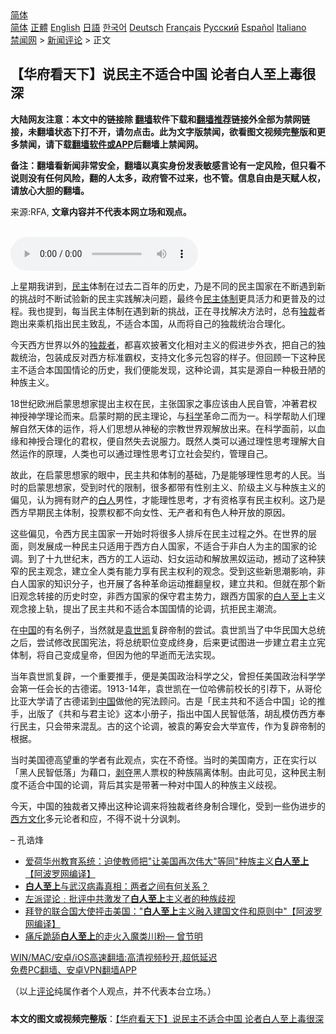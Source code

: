  <!-- 面包屑导航 --> <div class="breadcrumb"><!-- GTranslate: https://gtranslate.io/ -->  <div class="switcher notranslate">  <div class="selected">  <a href="#" onclick="return false;"> 简体</a>  </div>  <div class="option">  <a href="https://www.bannedbook.org" onclick="doGTranslate('zh-CN|zh-CN');jQuery('div.switcher div.selected a').html(jQuery(this).html());return false;" title="简体中文" class="nturl selected"> 简体</a>  <a href="https://www.bannedbook.org/zh-tw/" onclick="doGTranslate('zh-CN|zh-TW');jQuery('div.switcher div.selected a').html(jQuery(this).html());return false;" title="繁體中文" class="nturl"> 正體</a>  <a href="https://www.bannedbook.org/en/" onclick="doGTranslate('zh-CN|en');jQuery('div.switcher div.selected a').html(jQuery(this).html());return false;" title="English" class="nturl"> English</a>  <a href="https://www.bannedbook.org/ja/" onclick="doGTranslate('zh-CN|ja');jQuery('div.switcher div.selected a').html(jQuery(this).html());return false;" title="日本語" class="nturl"> 日語</a>  <a href="https://www.bannedbook.org/ko/" onclick="doGTranslate('zh-CN|ko');jQuery('div.switcher div.selected a').html(jQuery(this).html());return false;" title="한국어" class="nturl"> 한국어</a>  <a href="https://www.bannedbook.org/de/" onclick="doGTranslate('zh-CN|de');jQuery('div.switcher div.selected a').html(jQuery(this).html());return false;" title="Deutsch" class="nturl"> Deutsch</a>  <a href="https://www.bannedbook.org/fr/" onclick="doGTranslate('zh-CN|fr');jQuery('div.switcher div.selected a').html(jQuery(this).html());return false;" title="Français" class="nturl"> Français</a>  <a href="https://www.bannedbook.org/ru/" onclick="doGTranslate('zh-CN|ru');jQuery('div.switcher div.selected a').html(jQuery(this).html());return false;" title="Русский" class="nturl"> Русский</a>  <a href="https://www.bannedbook.org/es/" onclick="doGTranslate('zh-CN|es');jQuery('div.switcher div.selected a').html(jQuery(this).html());return false;" title="Español" class="nturl"> Español</a>  <a href="https://www.bannedbook.org/it/" onclick="doGTranslate('zh-CN|it');jQuery('div.switcher div.selected a').html(jQuery(this).html());return false;" title="Italiano" class="nturl"> Italiano</a>  </div>  </div>      <div class='breadcrumb-sub'><!-- Breadcrumb NavXT 6.3.0 --> <a href="https://www.bannedbook.org/" class="home">禁闻网</a> &gt; <a href="https://www.bannedbook.org/bnews/comments/" class="category">新闻评论</a> &gt; 正文</div></div><h2>【华府看天下】说民主不适合中国 论者白人至上毒很深</h2> <p class="notice"><b>大陆网友注意：本文中的链接除 <a href="https://github.com/bannedbook/fanqiang" >翻墙</a>软件下载和<a href="https://github.com/killgcd/justmysocks/blob/master/README.md">翻墙推荐</a>链接外全部为禁网链接，未翻墙状态下打不开，请勿点击。此为文字版禁闻，欲看图文视频完整版和更多禁闻，请下载<a href="https://github.com/bannedbook/fanqiang">翻墙软件或APP</a>后翻墙上禁闻网。</p><p>备注：翻墙看新闻非常安全，翻墙以真实身份发表敏感言论有一定风险，但只看不说则没有任何风险，翻的人太多，政府管不过来，也不管。信息自由是天赋人权，请放心大胆的翻墙。</b></p>  <div class="entry"> <p>来源:RFA, <strong>文章内容并不代表本网立场和观点。</strong></p> <p><br /> <audio controls="controls" preload="metadata" src="https://www.rfa.org/cantonese/commentaries/dcwatcher/dcwatcher-07212021091756.html/@@stream" type="audio/mpeg"><br /> </audio></p> <p>上星期我讲到，<a href="https://www.bannedbook.org/bnews/tag/%e6%b0%91%e4%b8%bb/" class="st_tag internal_tag" rel="tag" title="标签 民主 下的日志">民主</a>体制在过去二百年的历史，乃是不同的民主国家在不断遇到新的挑战时不断试验新的民主实践解决问题，最终令<a href="https://www.bannedbook.org/bnews/tag/%E6%B0%91%E4%B8%BB%E4%BD%93%E5%88%B6/" class="st_tag internal_tag" rel="tag" title="标签 民主体制 下的日志">民主体制</a>更具活力和更普及的过程。我也提到，每当民主体制在遇到新的挑战，正在寻找解决方法时，总有<a href="https://www.bannedbook.org/bnews/tag/%E7%8B%AC%E8%A3%81/" class="st_tag internal_tag" rel="tag" title="标签 独裁 下的日志">独裁</a>者跑出来乘机指出民主致乱，不适合本国，从而将自己的独裁统治合理化。</p>  <p>今天西方世界以外的<a href="https://www.bannedbook.org/bnews/tag/%e7%8b%ac%e8%a3%81%e8%80%85/" class="st_tag internal_tag" rel="tag" title="标签 独裁者 下的日志">独裁者</a>，都喜欢披著文化相对主义的假进步外衣，把自己的独裁统治，包装成反对西方标准霸权，支持文化多元包容的样子。但回顾一下这种民主不适合本国国情论的历史，我们便能发现，这种论调，其实是源自一种极丑陋的种族主义。</p> <p>18世纪欧洲启蒙思想家提出主权在民，主张国家之事应该由人民自管，冲著君权神授神学理论而来。启蒙时期的民主理论，与<span class='wp_keywordlink'><a href="https://www.bannedbook.org/forum11/topic309.html" title="禁片：“科学”的棍子" target="_blank">科学</a></span>革命二而为一。科学帮助人们理解自然天体的运作，将人们思想从神秘的宗教世界观解放出来。在科学面前，以血缘和神授合理化的君权，便自然失去说服力。既然人类可以通过理性思考理解大自然运作的原理，人类也可以通过理性思考订立社会契约，管理自己。</p> <p>故此，在启蒙思想家的眼中，民主共和体制的基础，乃是能够理性思考的人民。当时的启蒙思想家，受到时代的限制，很多都带有性别主义、阶级主义与种族主义的偏见，认为拥有财产的<a href="https://www.bannedbook.org/bnews/tag/%E7%99%BD%E4%BA%BA/" class="st_tag internal_tag" rel="tag" title="标签 白人 下的日志">白人</a>男性，才能理性思考，才有资格享有民主权利。这乃是西方早期民主体制，投票权都不向女性、无产者和有色人种开放的原因。</p>  <p>这些偏见，令西方民主国家一开始时将很多人排斥在民主过程之外。在世界的层面，则发展成一种民主只适用于西方白人国家，不适合于非白人为主的国家的论调。到了十九世纪末，西方的工人运动、妇女运动和解放黑奴运动，撼动了这种狭窄的民主观念，建立全人类有能力享有民主权利的观念。受到这些新思潮影响，非白人国家的知识分子，也开展了各种革命运动推翻皇权，建立共和。但就在那个新旧观念转接的历史时空，非西方国家的保守君主势力，跟西方国家的<a href="https://www.bannedbook.org/bnews/tag/%E7%99%BD%E4%BA%BA%E8%87%B3%E4%B8%8A/" class="st_tag internal_tag" rel="tag" title="标签 白人至上 下的日志">白人至上</a>主义观念接上轨，提出了民主共和不适合本国国情的论调，抗拒民主潮流。</p> <p>在<span class='wp_keywordlink_affiliate'><a href="https://www.bannedbook.org/" title="中国" target="_blank">中国</a></span>的有名例子，当然就是<a href="https://www.bannedbook.org/bnews/tag/%e8%a2%81%e4%b8%96%e5%87%af/" class="st_tag internal_tag" rel="tag" title="标签 袁世凯 下的日志">袁世凯</a>复辟帝制的尝试。袁世凯当了中华民国大总统之后，尝试修改民国宪法，将总统职位变成终身，后来更试图进一步建立君主立宪体制，将自己变成皇帝，但因为他的早逝而无法实现。</p> <p>当年袁世凯复辟，一个重要推手，便是美国政治科学之父，曾担任美国政治科学学会第一任会长的古德诺。1913-14年，袁世凯在一位哈佛前校长的引荐下，从哥伦比亚大学请了古德诺到<a href="https://www.bannedbook.org/bnews/tag/%E4%B8%AD%E5%9B%BD/" class="st_tag internal_tag" rel="tag" title="标签 中国 下的日志">中国</a>做他的宪法顾问。古是「民主共和不适合中国」论的推手，出版了《共和与君主论》这本小册子，指出中国人民智低落，胡乱模仿西方奉行民主，只会带来混乱。古的这个论调，被袁的筹安会大举宣传，作为复辟帝制的根据。</p>  <p>当时美国德高望重的学者有此观点，实在不奇怪。当时的美国南方，正在实行以「黑人民智低落」为藉口，<span class='wp_keywordlink'><a href="https://www.bannedbook.org/forum2/topic21.html" title="《剥夺》 黄建民 著" target="_blank">剥夺</a></span>黑人票权的种族隔离体制。由此可见，这种民主制度不适合中国的论调，背后其实是带著一种对中国人的种族主义歧视。</p> <p>今天，中国的独裁者又捧出这种论调来将独裁者终身制合理化，受到一些伪进步的<span class='wp_keywordlink'><a href="https://www.bannedbook.org/forum3/topic47.html" title="西方传统文化汇编" target="_blank">西方文化</a></span>多元论者和应，不得不说十分讽刺。</p> <p>&#8211; 孔诰烽</p>  <ul class='op-related-articles' title='相关阅读'> <li><a href='https://www.bannedbook.org/bnews/cnnews/20210623/1572775.html' target='_blank'>爱荷华州教育系统：迫使教师把"让美国再次伟大"等同"种族主义<b>白人至上</b>【阿波罗网编译】</a></li> <li><a href='https://www.bannedbook.org/bnews/bannedvideo/20210608/1561932.html' target='_blank'><b>白人至上</b>与武汉病毒真相：两者之间有何关系？</a></li> <li><a href='https://www.bannedbook.org/bnews/bannedvideo/20210422/1531192.html' target='_blank'>左派谬论﹕批评中共激发了<b>白人至上</b>主义者的种族歧视</a></li> <li><a href='https://www.bannedbook.org/bnews/cnnews/20210415/1526829.html' target='_blank'>拜登的联合国大使抨击美国："<b>白人至上</b>主义融入建国文件和原则中"【阿波罗网编译】</a></li> <li><a href='https://www.bannedbook.org/bnews/worldnews/usa/20210330/1515184.html' target='_blank'>痛斥跪舔<b>白人至上</b>的走火入魔类川粉— 曾节明</a></li> </ul> <p class="texttj"> <a href="https://github.com/bannedbook/fanqiang/wiki/V2ray%E6%9C%BA%E5%9C%BA" target="_blank">WIN/MAC/安卓/iOS高速翻墙:高清视频秒开,超低延迟</a><br/> <a href="https://github.com/bannedbook/fanqiang/wiki/%E7%A6%81%E9%97%BB%E7%BD%91%E5%AE%89%E5%8D%93%E7%BF%BB%E5%A2%99%E6%96%B0%E9%97%BBAPP" target="_blank">免费PC翻墙、安卓VPN翻墙APP</a></p><p>（以上<span class='wp_keywordlink_affiliate'><a href="https://www.bannedbook.org/bnews/comments/" title="新闻评论" target="_blank">评论</a></span>纯属作者个人观点，并不代表本台立场。）</p><a name='sharetosocial'></a>  <div style="margin-bottom:5px;padding-bottom:5px;clear:both"> <div id="archive-pix-1" class="banner-ads"> <!-- AuctionX Display platform tag START --> <div id="26318x728x90x621x_ADSLOT2" clicktrack="%%CLICK_URL_ESC%%"></div> <!-- AuctionX Display platform tag END --> </div> <div id="archive-pix-2" class="banner-ads"> <!-- AuctionX Display platform tag START --> <div id="26315x300x250x621x_ADSLOT2" clicktrack="%%CLICK_URL_ESC%%"></div> <!-- AuctionX Display platform tag END --> </div> </div>  <div id="archive-pix-1" class="banner-ads"> <!-- AuctionX Display platform tag START --> <div id="26318x728x90x621x_ADSLOT3" clicktrack="%%CLICK_URL_ESC%%"></div> <!-- AuctionX Display platform tag END --> </div> <div><b>本文的图文或视频完整版</b>：<a href='https://www.bannedbook.org/bnews/comments/20210722/1592264.html'>【华府看天下】说民主不适合中国 论者白人至上毒很深</a></div>  </div><!--END ENTRY--> 